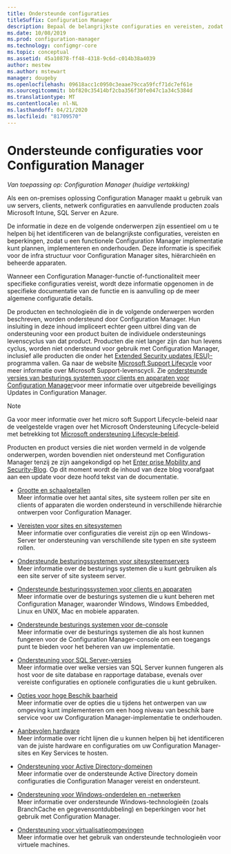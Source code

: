 ```yaml
---
title: Ondersteunde configuraties
titleSuffix: Configuration Manager
description: Bepaal de belangrijkste configuraties en vereisten, zodat u een functionele Configuration Manager implementatie kunt plannen, implementeren en onderhouden.
ms.date: 10/08/2019
ms.prod: configuration-manager
ms.technology: configmgr-core
ms.topic: conceptual
ms.assetid: 45a10878-ff48-4318-9c6d-c014b38a4039
author: mestew
ms.author: mstewart
manager: dougeby
ms.openlocfilehash: 09618acc1c0950c3eaae79cca59fcf71dc7ef61e
ms.sourcegitcommit: bbf820c35414bf2cba356f30fe047c1a34c5384d
ms.translationtype: MT
ms.contentlocale: nl-NL
ms.lasthandoff: 04/21/2020
ms.locfileid: "81709570"
---
```

# <a name="supported-configurations-for-configuration-manager"></a>Ondersteunde configuraties voor Configuration Manager

*Van toepassing op: Configuration Manager (huidige vertakking)*

Als een on-premises oplossing Configuration Manager maakt u gebruik van uw servers, clients, netwerk configuraties en aanvullende producten zoals Microsoft Intune, SQL Server en Azure.

De informatie in deze en de volgende onderwerpen zijn essentieel om u te helpen bij het identificeren van de belangrijkste configuraties, vereisten en beperkingen, zodat u een functionele Configuration Manager implementatie kunt plannen, implementeren en onderhouden.  Deze informatie is specifiek voor de infra structuur voor Configuration Manager sites, hiërarchieën en beheerde apparaten.

Wanneer een Configuration Manager-functie of-functionaliteit meer specifieke configuraties vereist, wordt deze informatie opgenomen in de specifieke documentatie van de functie en is aanvulling op de meer algemene configuratie details.  

 De producten en technologieën die in de volgende onderwerpen worden beschreven, worden ondersteund door Configuration Manager. Hun insluiting in deze inhoud impliceert echter geen uitbrei ding van de ondersteuning voor een product buiten de individuele ondersteunings levenscyclus van dat product. Producten die niet langer zijn dan hun levens cyclus, worden niet ondersteund voor gebruik met Configuration Manager, inclusief alle producten die onder het [Extended Security updates (ESU)-](https://support.microsoft.com/help/4497181/lifecycle-faq-extended-security-updates) programma vallen. Ga naar de website [Microsoft Support Lifecycle](https://go.microsoft.com/fwlink/p/?LinkId=208270) voor meer informatie over Microsoft Support-levenscycli. Zie [ondersteunde versies van besturings systemen voor clients en apparaten voor Configuration Manager](supported-operating-systems-for-clients-and-devices.md#bkmk_ESU)voor meer informatie over uitgebreide beveiligings Updates in Configuration Manager.

> [!NOTE]  
>  Ga voor meer informatie over het micro soft Support Lifecycle-beleid naar de veelgestelde vragen over het Microsoft Ondersteuning Lifecycle-beleid met betrekking tot [Microsoft ondersteuning Lifecycle-beleid](https://go.microsoft.com/fwlink/p/?LinkId=31976).  

 Producten en product versies die niet worden vermeld in de volgende onderwerpen, worden bovendien niet ondersteund met Configuration Manager tenzij ze zijn aangekondigd op het [Enter prise Mobility and Security-Blog](https://blogs.technet.microsoft.com/enterprisemobility/).  Op dit moment wordt de inhoud van deze blog voorafgaat aan een update voor deze hoofd tekst van de documentatie.


-  [Grootte en schaalgetallen](../../../core/plan-design/configs/size-and-scale-numbers.md)  
Meer informatie over het aantal sites, site systeem rollen per site en clients of apparaten die worden ondersteund in verschillende hiërarchie ontwerpen voor Configuration Manager.

-  [Vereisten voor sites en sitesystemen](../../../core/plan-design/configs/site-and-site-system-prerequisites.md)  
Meer informatie over configuraties die vereist zijn op een Windows-Server ter ondersteuning van verschillende site typen en site systeem rollen.

-  [Ondersteunde besturingssystemen voor sitesysteemservers](../../../core/plan-design/configs/supported-operating-systems-for-site-system-servers.md)  
Meer informatie over de besturings systemen die u kunt gebruiken als een site server of site systeem server.

-  [Ondersteunde besturingssystemen voor clients en apparaten](../../../core/plan-design/configs/supported-operating-systems-for-clients-and-devices.md)  
Meer informatie over de besturings systemen die u kunt beheren met Configuration Manager, waaronder Windows, Windows Embedded, Linux en UNIX, Mac en mobiele apparaten.

-  [Ondersteunde besturings systemen voor de-console](../../../core/plan-design/configs/supported-operating-systems-consoles.md)  
Meer informatie over de besturings systemen die als host kunnen fungeren voor de Configuration Manager-console om een toegangs punt te bieden voor het beheren van uw implementatie.  

-  [Ondersteuning voor SQL Server-versies](../../../core/plan-design/configs/support-for-sql-server-versions.md)  
Meer informatie over welke versies van SQL Server kunnen fungeren als host voor de site database en rapportage database, evenals over vereiste configuraties en optionele configuraties die u kunt gebruiken.

-  [Opties voor hoge Beschik baarheid](../../servers/deploy/configure/high-availability-options.md)  
Meer informatie over de opties die u tijdens het ontwerpen van uw omgeving kunt implementeren om een hoog niveau van beschik bare service voor uw Configuration Manager-implementatie te onderhouden.

-  [Aanbevolen hardware](../../../core/plan-design/configs/recommended-hardware.md)  
Meer informatie over richt lijnen die u kunnen helpen bij het identificeren van de juiste hardware en configuraties om uw Configuration Manager-sites en Key Services te hosten.

-  [Ondersteuning voor Active Directory-domeinen](../../../core/plan-design/configs/support-for-active-directory-domains.md)  
Meer informatie over de ondersteunde Active Directory domein configuraties die Configuration Manager vereist en ondersteunt.

-  [Ondersteuning voor Windows-onderdelen en -netwerken](../../../core/plan-design/configs/support-for-windows-features-and-networks.md)  
Meer informatie over ondersteunde Windows-technologieën (zoals BranchCache en gegevensontdubbeling) en beperkingen voor het gebruik met Configuration Manager.

-  [Ondersteuning voor virtualisatieomgevingen](../../../core/plan-design/configs/support-for-virtualization-environments.md)  
Meer informatie over het gebruik van ondersteunde technologieën voor virtuele machines.
